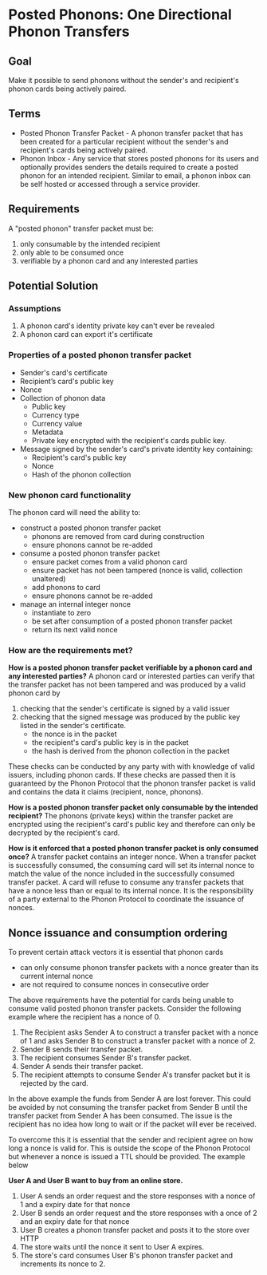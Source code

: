 # Posted Phonons: One Directional Phonon Transfers

## Goal

Make it possible to send phonons without the sender's and recipient's phonon cards being actively paired.

## Terms

- Posted Phonon Transfer Packet - A phonon transfer packet that has been created for a particular recipient without the sender's and recipient's cards being actively paired.
- Phonon Inbox - Any service that stores posted phonons for its users and optionally provides senders the details required to create a posted phonon for an intended recipient. Similar to email, a phonon inbox can be self hosted or accessed through a service provider.

## Requirements

A "posted phonon" transfer packet must be:

1. only consumable by the intended recipient
2. only able to be consumed once
3. verifiable by a phonon card and any interested parties

## Potential Solution

### Assumptions

1. A phonon card's identity private key can't ever be revealed
2. A phonon card can export it's certificate

### Properties of a posted phonon transfer packet

- Sender's card's certificate
- Recipient’s card's public key
- Nonce
- Collection of phonon data
  - Public key
  - Currency type
  - Currency value
  - Metadata
  - Private key encrypted with the recipient's cards public key.
- Message signed by the sender's card's private identity key containing:
  - Recipient's card's public key
  - Nonce
  - Hash of the phonon collection

### New phonon card functionality

The phonon card will need the ability to:

- construct a posted phonon transfer packet
  - phonons are removed from card during construction
  - ensure phonons cannot be re-added
- consume a posted phonon transfer packet
  - ensure packet comes from a valid phonon card
  - ensure packet has not been tampered (nonce is valid, collection unaltered)
  - add phonons to card
  - ensure phonons cannot be re-added
- manage an internal integer nonce
  - instantiate to zero
  - be set after consumption of a posted phonon transfer packet
  - return its next valid nonce

### How are the requirements met?

**How is a posted phonon transfer packet verifiable by a phonon card and any interested parties?**
A phonon card or interested parties can verify that the transfer packet has not been tampered and was produced by a valid phonon card by

1. checking that the sender's certificate is signed by a valid issuer
2. checking that the signed message was produced by the public key listed in the sender's certificate.
   - the nonce is in the packet
   - the recipient's card's public key is in the packet
   - the hash is derived from the phonon collection in the packet

These checks can be conducted by any party with with knowledge of valid issuers, including phonon cards. If these checks are passed then it is guaranteed by the Phonon Protocol that the phonon transfer packet is valid and contains the data it claims (recipient, nonce, phonons).

**How is a posted phonon transfer packet only consumable by the intended recipient?**
The phonons (private keys) within the transfer packet are encrypted using the recipient's card's public key and therefore can only be decrypted by the recipient's card.

**How is it enforced that a posted phonon transfer packet is only consumed once?**
A transfer packet contains an integer nonce. When a transfer packet is successfully consumed, the consuming card will set its internal nonce to match the value of the nonce included in the successfully consumed transfer packet. A card will refuse to consume any transfer packets that have a nonce less than or equal to its internal nonce. It is the responsibility of a party external to the Phonon Protocol to coordinate the issuance of nonces.

## Nonce issuance and consumption ordering

To prevent certain attack vectors it is essential that phonon cards

- can only consume phonon transfer packets with a nonce greater than its current internal nonce
- are not required to consume nonces in consecutive order

The above requirements have the potential for cards being unable to consume valid posted phonon transfer packets. Consider the following example where the recipient has a nonce of 0.

1. The Recipient asks Sender A to construct a transfer packet with a nonce of 1 and asks Sender B to construct a transfer packet with a nonce of 2.
2. Sender B sends their transfer packet.
3. The recipient consumes Sender B's transfer packet.
4. Sender A sends their transfer packet.
5. The recipient attempts to consume Sender A's transfer packet but it is rejected by the card.

In the above example the funds from Sender A are lost forever. This could be avoided by not consuming the transfer packet from Sender B until the transfer packet from Sender A has been consumed. The issue is the recipient has no idea how long to wait or if the packet will ever be received.

To overcome this it is essential that the sender and recipient agree on how long a nonce is valid for. This is outside the scope of the Phonon Protocol but whenever a nonce is issued a TTL should be provided. The example below

**User A and User B want to buy from an online store.**

1. User A sends an order request and the store responses with a nonce of 1 and a expiry date for that nonce
2. User B sends an order request and the store responses with a once of 2 and an expiry date for that nonce
3. User B creates a phonon transfer packet and posts it to the store over HTTP
4. The store waits until the nonce it sent to User A expires.
5. The store's card consumes User B's phonon transfer packet and increments its nonce to 2.

